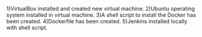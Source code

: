 1)VirtualBox installed and created new virtual machine. 
2)Ubuntu operating system installed in virtual machine.
3)A shell script to install the Docker has been created.
4)Dockerfile has been created.
5)Jenkins installed locally with shell script.
